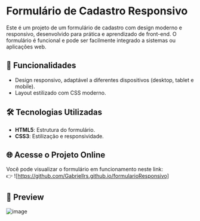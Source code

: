 # Formulário de Cadastro Responsivo

Este é um projeto de um formulário de cadastro com design moderno e responsivo, desenvolvido para prática e aprendizado de front-end. O formulário é funcional e pode ser facilmente integrado a sistemas ou aplicações web.

## 🚀 Funcionalidades

- Design responsivo, adaptável a diferentes dispositivos (desktop, tablet e mobile).    
- Layout estilizado com CSS moderno.  

## 🛠️ Tecnologias Utilizadas

- **HTML5**: Estrutura do formulário.  
- **CSS3**: Estilização e responsividade.

## 🌐 Acesse o Projeto Online

Você pode visualizar o formulário em funcionamento neste link:  
👉  ![https://github.com/Gabriellrs.github.io/formularioResponsivo]

## 📸 Preview

![image](https://github.com/user-attachments/assets/2b58f111-2e4a-460d-8c10-9b55eb874eeb)


